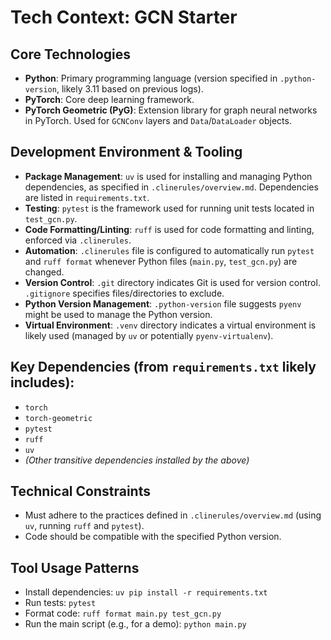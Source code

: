 # Tech Context: GCN Starter

## Core Technologies

-   **Python**: Primary programming language (version specified in `.python-version`, likely 3.11 based on previous logs).
-   **PyTorch**: Core deep learning framework.
-   **PyTorch Geometric (PyG)**: Extension library for graph neural networks in PyTorch. Used for `GCNConv` layers and `Data`/`DataLoader` objects.

## Development Environment & Tooling

-   **Package Management**: `uv` is used for installing and managing Python dependencies, as specified in `.clinerules/overview.md`. Dependencies are listed in `requirements.txt`.
-   **Testing**: `pytest` is the framework used for running unit tests located in `test_gcn.py`.
-   **Code Formatting/Linting**: `ruff` is used for code formatting and linting, enforced via `.clinerules`.
-   **Automation**: `.clinerules` file is configured to automatically run `pytest` and `ruff format` whenever Python files (`main.py`, `test_gcn.py`) are changed.
-   **Version Control**: `.git` directory indicates Git is used for version control. `.gitignore` specifies files/directories to exclude.
-   **Python Version Management**: `.python-version` file suggests `pyenv` might be used to manage the Python version.
-   **Virtual Environment**: `.venv` directory indicates a virtual environment is likely used (managed by `uv` or potentially `pyenv-virtualenv`).

## Key Dependencies (from `requirements.txt` likely includes):

-   `torch`
-   `torch-geometric`
-   `pytest`
-   `ruff`
-   `uv`
-   *(Other transitive dependencies installed by the above)*

## Technical Constraints

-   Must adhere to the practices defined in `.clinerules/overview.md` (using `uv`, running `ruff` and `pytest`).
-   Code should be compatible with the specified Python version.

## Tool Usage Patterns

-   Install dependencies: `uv pip install -r requirements.txt`
-   Run tests: `pytest`
-   Format code: `ruff format main.py test_gcn.py`
-   Run the main script (e.g., for a demo): `python main.py`
